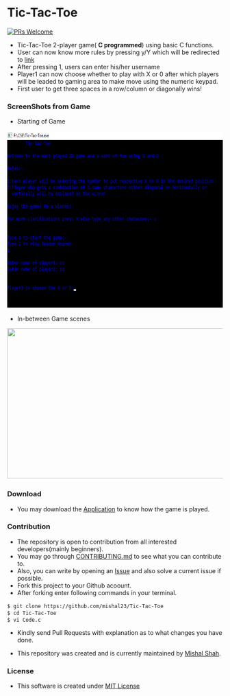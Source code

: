 # Tic-Tac-Toe
[![PRs Welcome](https://img.shields.io/badge/PRs-welcome-brightgreen.svg?style=flat-square)](http://makeapullrequest.com)
- Tic-Tac-Toe 2-player game( **C programmed**) using basic C functions.
- User can now know more rules by pressing y/Y which will be redirected to [link](http://www.wikihow.com/Play-Tic-Tac-Toe)
- After pressing 1, users can enter his/her username
- Player1 can now choose whether to play with X or 0 after which players will be leaded to gaming area to make move using the numeric keypad.
- First user to get three spaces in a row/column or diagonally wins!

### ScreenShots from Game
- Starting of Game
<img src="https://github.com/mishal23/Tic-Tac-Toe/blob/master/images/updated%20start.png" width="734" height="412" />

- In-between Game scenes 
<img src="https://github.com/mishal23/Tic-Tac-Toe/blob/master/images/updated%20in%20between.png" width="623" height="350" />

### Download
- You may download the [Application](https://drive.google.com/open?id=0B0NP6taS3z-yY3EydzNPcU1OQnc) to know how the game is played.

### Contribution
- The repository is open to contribution from all interested developers(mainly beginners).
- You may go through [CONTRIBUTING.md](https://github.com/mishal23/Tic-Tac-Toe/blob/master/CONTRIBUTING.md) to see what you can contribute to.
- Also, you can write by opening an [Issue](https://github.com/mishal23/Tic-Tac-Toe/issues) and also solve a current issue if possible.
- Fork this project to your Github acoount.
- After forking enter following commands in your terminal.
```
$ git clone https://github.com/mishal23/Tic-Tac-Toe
$ cd Tic-Tac-Toe
$ vi Code.c
```
- Kindly send Pull Requests with explanation as to what changes you have done.

- This repository was created and is currently maintained by [Mishal Shah](https://github.com/mishal23).

### License
- This software is created under [MIT License](https://github.com/mishal23/Tic-Tac-Toe/blob/master/LICENSE)
